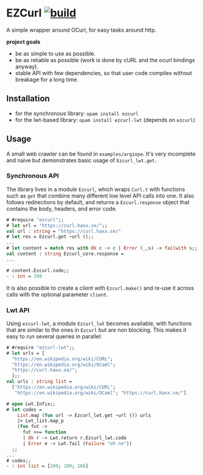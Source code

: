 # EZCurl [![build](https://github.com/c-cube/ezcurl/actions/workflows/main.yml/badge.svg)](https://github.com/c-cube/ezcurl/actions/workflows/main.yml)

A simple wrapper around OCurl, for easy tasks around http.

**project goals**

- be as simple to use as possible.
- be as reliable as possible (work is done by cURL and the ocurl bindings anyway).
- stable API with few dependencies, so that user code compiles without breakage
  for a long time.

## Installation

- for the synchronous library: `opam install ezcurl`
- for the lwt-based library: `opam install ezcurl-lwt` (depends on `ezcurl`)

## Usage

A small web crawler can be found in `examples/argiope`. It's very incomplete
and naive but demonstrates basic usage of `Ezcurl_lwt.get`.

### Synchronous API

The library lives in a module `Ezcurl`, which wraps `Curl.t` with functions
such as `get` that combine many different low level API calls into one.
It also follows redirections by default, and returns a `Ezcurl.response`
object that contains the body, headers, and error code.

```ocaml
# #require "ezcurl";;
# let url = "https://curl.haxx.se/";;
val url : string = "https://curl.haxx.se/"
# let res = Ezcurl.get ~url ();;
...
# let content = match res with Ok c -> c | Error (_,s) -> failwith s;;
val content : string Ezcurl_core.response =
...

# content.Ezcurl.code;;
- : int = 200
```

It is also possible to create a client with `Ezcurl.make()` and re-use
it across calls with the optional parameter `client`.

### Lwt API

Using `ezcurl-lwt`, a module `Ezcurl_lwt` becomes available, with
functions that are similar to the ones in `Ezcurl` but are non blocking.
This makes it easy to run several queries in parallel:

```ocaml
# #require "ezcurl-lwt";;
# let urls = [
  "https://en.wikipedia.org/wiki/CURL";
  "https://en.wikipedia.org/wiki/OCaml";
  "https://curl.haxx.se/";
  ];;
val urls : string list =
  ["https://en.wikipedia.org/wiki/CURL";
   "https://en.wikipedia.org/wiki/OCaml"; "https://curl.haxx.se/"]

# open Lwt.Infix;;
# let codes =
    List.map (fun url -> Ezcurl_lwt.get ~url ()) urls
    |> Lwt_list.map_p
    (fun fut ->
      fut >>= function
      | Ok r -> Lwt.return r.Ezcurl_lwt.code
      | Error e -> Lwt.fail (Failure "oh no"))
  ;;
...
# codes;;
- : int list = [200; 200; 200]
```
